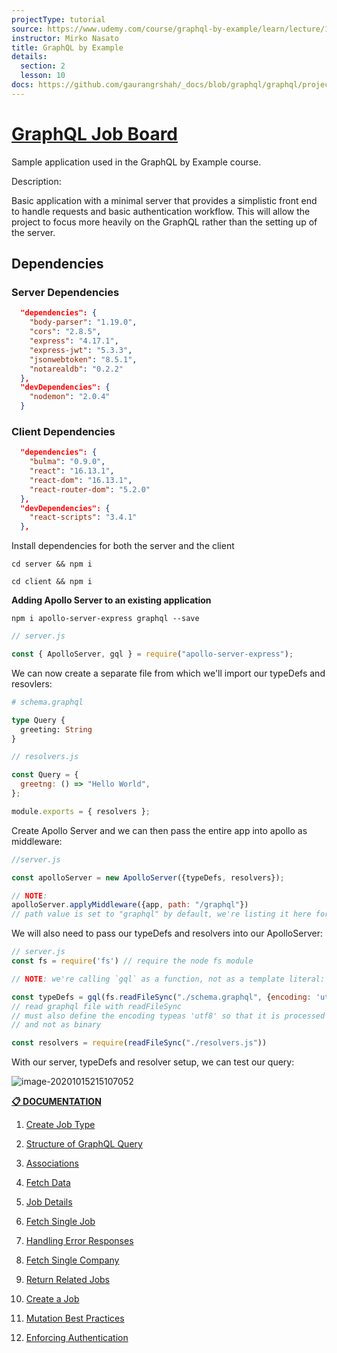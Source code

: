 ```yaml
---
projectType: tutorial
source: https://www.udemy.com/course/graphql-by-example/learn/lecture/16580146#overview
instructor: Mirko Nasato
title: GraphQL by Example
details:
  section: 2
  lesson: 10
docs: https://github.com/gaurangrshah/_docs/blob/graphql/graphql/projects/udemy/graphql-job-board/setup.md
---
```


# [GraphQL Job Board](https://github.com/uptoskill/graphql-job-board)

[source]: (https://github.com/uptoskill/graphql-job-board)



Sample application used in the GraphQL by Example course.



Description:

Basic application with a minimal server that provides a simplistic front end to handle requests and basic authentication workflow. This will allow the project to focus more heavily on the GraphQL rather than the setting up of the server. 





## Dependencies



### Server Dependencies

```json
  "dependencies": {
    "body-parser": "1.19.0",
    "cors": "2.8.5",
    "express": "4.17.1",
    "express-jwt": "5.3.3",
    "jsonwebtoken": "8.5.1",
    "notarealdb": "0.2.2"
  },
  "devDependencies": {
    "nodemon": "2.0.4"
  }
```



### Client Dependencies

```json
  "dependencies": {
    "bulma": "0.9.0",
    "react": "16.13.1",
    "react-dom": "16.13.1",
    "react-router-dom": "5.2.0"
  },
  "devDependencies": {
    "react-scripts": "3.4.1"
  },
```



Install dependencies for both the server and the client

```shell
cd server && npm i
```

```shell
cd client && npm i
```





**Adding Apollo Server to an existing application**

```shell
npm i apollo-server-express graphql --save
```





```js
// server.js

const { ApolloServer, gql } = require("apollo-server-express");
```



We can now create a separate file from which we'll import our typeDefs and resovlers:

```graphql
# schema.graphql

type Query {
  greeting: String
}
```

```js
// resolvers.js

const Query = {
  greetng: () => "Hello World",
};

module.exports = { resolvers };
```



Create Apollo Server and we can then pass the entire app into apollo as middleware:

```js
//server.js

const apolloServer = new ApolloServer({typeDefs, resolvers});

// NOTE: 
apolloServer.applyMiddleware({app, path: "/graphql"}) 
// path value is set to "graphql" by default, we're listing it here for reference.
```



We will also need to pass our typeDefs and resolvers into our ApolloServer:

```js
// server.js
const fs = require('fs') // require the node fs module

// NOTE: we're calling `gql` as a function, not as a template literal: 

const typeDefs = gql(fs.readFileSync("./schema.graphql", {encoding: 'utf8'})) 
// read graphql file with readFileSync
// must also define the encoding typeas 'utf8' so that it is processed properly 
// and not as binary

const resolvers = require(readFileSync("./resolvers.js"))
```



With our server, typeDefs and resolver setup, we can test our query:

![image-20201015215107052](https://tva1.sinaimg.cn/large/007S8ZIlly1gjqxqs5eg3j30tk055jrq.jpg)





[**📋 DOCUMENTATION**](https://github.com/gaurangrshah/_docs/blob/graphql/graphql/projects/udemy/graphql-job-board/setup.md)

1. [Create Job Type](01-create-job-type)

2. [Structure of GraphQL Query](02-query-structure.md)

3. [Associations](03-associations.md)

4. [Fetch Data](04-fetch-data.md)

5. [Job Details](05-job-details.md)

6. [Fetch Single Job](06-fetch-single-job.md)

7. [Handling Error Responses](07-error-responses.md)

8. [Fetch Single Company](08-fetch-single-company.md)

9. [Return Related Jobs](09-return-related-jobs.md)

10. [Create a Job](10-create-job.md)

11. [Mutation Best Practices](11-mutation-best-practice.md)

12. [Enforcing Authentication](12-enforce-auth.md)

    



